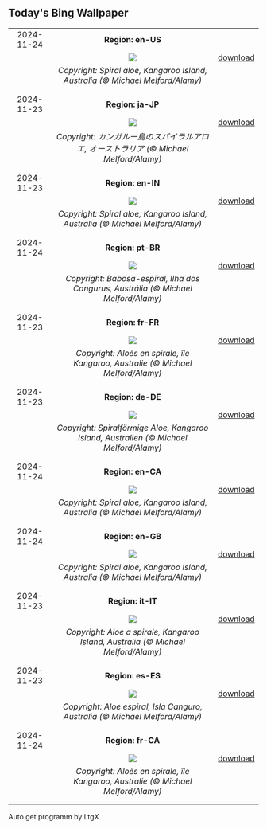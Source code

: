 ## Today's Bing Wallpaper
|      |      |      |
| :----: | :----: | :----: |
|2024-11-24|**Region: en-US**||
||![](https://www.bing.com/th?id=OHR.FibonacciAloe_EN-US5137471725_UHD.jpg&pid=hp&w=1152&h=648&rs=1&c=4)| [download](https://www.bing.com/th?id=OHR.FibonacciAloe_EN-US5137471725_UHD.jpg)|
||*Copyright: Spiral aloe, Kangaroo Island, Australia (© Michael Melford/Alamy)*
||
|||
|2024-11-23|**Region: ja-JP**||
||![](https://www.bing.com/th?id=OHR.FibonacciAloe_JA-JP5597690966_UHD.jpg&pid=hp&w=1152&h=648&rs=1&c=4)| [download](https://www.bing.com/th?id=OHR.FibonacciAloe_JA-JP5597690966_UHD.jpg)|
||*Copyright: カンガルー島のスパイラルアロエ, オーストラリア (© Michael Melford/Alamy)*
||
|||
|2024-11-23|**Region: en-IN**||
||![](https://www.bing.com/th?id=OHR.FibonacciAloe_EN-IN9508407386_UHD.jpg&pid=hp&w=1152&h=648&rs=1&c=4)| [download](https://www.bing.com/th?id=OHR.FibonacciAloe_EN-IN9508407386_UHD.jpg)|
||*Copyright: Spiral aloe, Kangaroo Island, Australia (© Michael Melford/Alamy)*
||
|||
|2024-11-24|**Region: pt-BR**||
||![](https://www.bing.com/th?id=OHR.FibonacciAloe_PT-BR0422432793_UHD.jpg&pid=hp&w=1152&h=648&rs=1&c=4)| [download](https://www.bing.com/th?id=OHR.FibonacciAloe_PT-BR0422432793_UHD.jpg)|
||*Copyright: Babosa-espiral, Ilha dos Cangurus, Austrália (© Michael Melford/Alamy)*
||
|||
|2024-11-23|**Region: fr-FR**||
||![](https://www.bing.com/th?id=OHR.FibonacciAloe_FR-FR2896003531_UHD.jpg&pid=hp&w=1152&h=648&rs=1&c=4)| [download](https://www.bing.com/th?id=OHR.FibonacciAloe_FR-FR2896003531_UHD.jpg)|
||*Copyright: Aloès en spirale, île Kangaroo, Australie (© Michael Melford/Alamy)*
||
|||
|2024-11-23|**Region: de-DE**||
||![](https://www.bing.com/th?id=OHR.FibonacciAloe_DE-DE3602004497_UHD.jpg&pid=hp&w=1152&h=648&rs=1&c=4)| [download](https://www.bing.com/th?id=OHR.FibonacciAloe_DE-DE3602004497_UHD.jpg)|
||*Copyright: Spiralförmige Aloe, Kangaroo Island, Australien (© Michael Melford/Alamy)*
||
|||
|2024-11-24|**Region: en-CA**||
||![](https://www.bing.com/th?id=OHR.FibonacciAloe_EN-CA1929331075_UHD.jpg&pid=hp&w=1152&h=648&rs=1&c=4)| [download](https://www.bing.com/th?id=OHR.FibonacciAloe_EN-CA1929331075_UHD.jpg)|
||*Copyright: Spiral aloe, Kangaroo Island, Australia (© Michael Melford/Alamy)*
||
|||
|2024-11-24|**Region: en-GB**||
||![](https://www.bing.com/th?id=OHR.FibonacciAloe_EN-GB8183049694_UHD.jpg&pid=hp&w=1152&h=648&rs=1&c=4)| [download](https://www.bing.com/th?id=OHR.FibonacciAloe_EN-GB8183049694_UHD.jpg)|
||*Copyright: Spiral aloe, Kangaroo Island, Australia (© Michael Melford/Alamy)*
||
|||
|2024-11-23|**Region: it-IT**||
||![](https://www.bing.com/th?id=OHR.FibonacciAloe_IT-IT7618166733_UHD.jpg&pid=hp&w=1152&h=648&rs=1&c=4)| [download](https://www.bing.com/th?id=OHR.FibonacciAloe_IT-IT7618166733_UHD.jpg)|
||*Copyright: Aloe a spirale, Kangaroo Island, Australia (© Michael Melford/Alamy)*
||
|||
|2024-11-23|**Region: es-ES**||
||![](https://www.bing.com/th?id=OHR.FibonacciAloe_ES-ES2796098950_UHD.jpg&pid=hp&w=1152&h=648&rs=1&c=4)| [download](https://www.bing.com/th?id=OHR.FibonacciAloe_ES-ES2796098950_UHD.jpg)|
||*Copyright: Aloe espiral, Isla Canguro, Australia (© Michael Melford/Alamy)*
||
|||
|2024-11-24|**Region: fr-CA**||
||![](https://www.bing.com/th?id=OHR.FibonacciAloe_FR-CA8173645848_UHD.jpg&pid=hp&w=1152&h=648&rs=1&c=4)| [download](https://www.bing.com/th?id=OHR.FibonacciAloe_FR-CA8173645848_UHD.jpg)|
||*Copyright: Aloès en spirale, île Kangaroo, Australie (© Michael Melford/Alamy)*
||
|||

Auto get programm by LtgX

